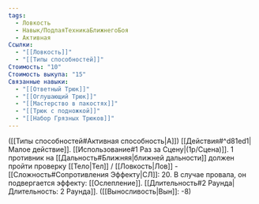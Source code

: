 ```yaml
---
tags:
  - Ловкость
  - Навык/ПодлаяТехникаБлижнегоБоя
  - Активная
Ссылки:
  - "[[Ловкость]]"
  - "[[Типы способностей]]"
Стоимость: "10"
Стоимость выкупа: "15"
Связанные навыки:
  - "[[Ответный Трюк]]"
  - "[[Оглушающий Трюк]]"
  - "[[Мастерство в пакостях]]"
  - "[[Трюк с подножкой]]"
  - "[[Набор Грязных Трюков]]"
---
```

([[Типы способностей#Активная способность|А]]) [[Действия#^d81ed1|Малое действие]]. [[Использование#1 Раз за Сцену|(1р/Сцена)]]. 1 противник на [[Дальность#Ближняя|ближней дальности]] должен пройти проверку [[Тело|Тел]] / [[Ловкость|Лов]] - [[Сложность#Cопротивления Эффекту|СЛ]]: 20. В случае провала, он подвергается эффекту: [[Ослепление]]. [[Длительность#2 Раунда|Длительность: 2 Раунда]]. ([[Выносливость|Вын]]: -8)